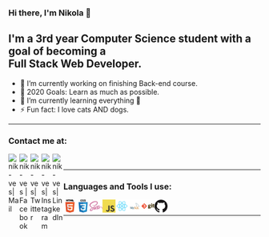 ### Hi there, I'm Nikola 👋

## I'm a 3rd year Computer Science student with a goal of becoming a <br /> Full Stack Web Developer.

- 🔭 I’m currently working on finishing Back-end course.
- 🥅 2020 Goals: Learn as much as possible.
- 🌱 I’m currently learning everything 🤣
- ⚡ Fun fact: I love cats AND dogs.

---

### Contact me at:

[<img align="left" alt="nik-ves| Mail" width="22px" src="https://cdn.jsdelivr.net/npm/simple-icons@v3/icons/gmail.svg" />][mail]
[<img align="left" alt="nik-ves | Facebook" width="22px" src="https://cdn.jsdelivr.net/npm/simple-icons@v3/icons/facebook.svg" />][facebook]
[<img align="left" alt="nik-ves| Twitter" width="22px" src="https://cdn.jsdelivr.net/npm/simple-icons@v3/icons/twitter.svg" />][twitter]
[<img align="left" alt="nik-ves| Instagram" width="22px" src="https://cdn.jsdelivr.net/npm/simple-icons@v3/icons/instagram.svg" />][instagram]
[<img align="left" alt="nik-ves| LinkedIn" width="22px" src="https://cdn.jsdelivr.net/npm/simple-icons@v3/icons/linkedin.svg" />][linkedin]

<br />

---

### Languages and Tools I use:

[<img align="left" alt="HTML5" width="26px" src="https://raw.githubusercontent.com/github/explore/80688e429a7d4ef2fca1e82350fe8e3517d3494d/topics/html/html.png" />][link]
[<img align="left" alt="CSS3" width="26px" src="https://raw.githubusercontent.com/github/explore/80688e429a7d4ef2fca1e82350fe8e3517d3494d/topics/css/css.png" />][link]
[<img align="left" alt="Sass" width="26px" src="https://raw.githubusercontent.com/github/explore/80688e429a7d4ef2fca1e82350fe8e3517d3494d/topics/sass/sass.png" />][link]
[<img align="left" alt="JavaScript" width="26px" src="https://raw.githubusercontent.com/github/explore/80688e429a7d4ef2fca1e82350fe8e3517d3494d/topics/javascript/javascript.png" />][link]
[<img align="left" alt="React" width="26px" src="https://raw.githubusercontent.com/github/explore/80688e429a7d4ef2fca1e82350fe8e3517d3494d/topics/react/react.png" />][link]
[<img align="left" alt="MySQL" width="26px" src="https://raw.githubusercontent.com/github/explore/80688e429a7d4ef2fca1e82350fe8e3517d3494d/topics/mysql/mysql.png" />][link]
[<img align="left" alt="Git" width="26px" src="https://raw.githubusercontent.com/github/explore/80688e429a7d4ef2fca1e82350fe8e3517d3494d/topics/git/git.png" />][link]
[<img align="left" alt="GitHub" width="26px" src="https://raw.githubusercontent.com/github/explore/78df643247d429f6cc873026c0622819ad797942/topics/github/github.png" />][link]

<br />

---

[website]: https://www.nik-ves.com
[twitter]: https://twitter.com/dzonigram
[instagram]: https://instagram.com/dzonigram
[linkedin]: https://github.com/nik-ves
[facebook]: https://www.facebook.com/dzponia
[link]: https://github.com/nik-ves
[mail]: mailto:nik-ves@hotmail.com
